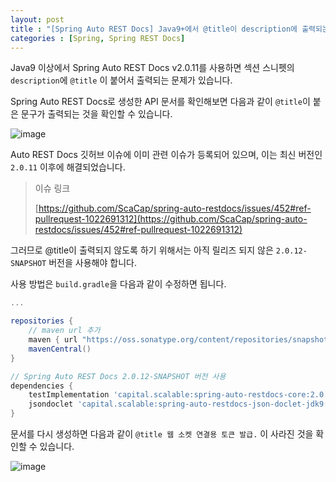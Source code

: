 ```yaml
---
layout: post
title : "[Spring Auto REST Docs] Java9+에서 @title이 description에 출력되는 이슈"
categories : [Spring, Spring REST Docs]
---
```


Java9 이상에서 Spring Auto REST Docs v2.0.11를 사용하면 섹션 스니펫의 `description`에 `@title` 이 붙어서 출력되는 문제가 있습니다.

Spring Auto REST Docs로 생성한 API 문서를 확인해보면 다음과 같이 `@title`이 붙은 문구가 출력되는 것을 확인할 수 있습니다.

![image](https://user-images.githubusercontent.com/56301069/146318543-d398424d-6ed5-4521-9771-817fd86446a9.png)

Auto REST Docs 깃허브 이슈에 이미 관련 이슈가 등록되어 있으며, 이는 최신 버전인 `2.0.11` 이후에 해결되었습니다.

> 이슈 링크
> 
> [https://github.com/ScaCap/spring-auto-restdocs/issues/452#ref-pullrequest-1022691312](https://github.com/ScaCap/spring-auto-restdocs/issues/452#ref-pullrequest-1022691312)

그러므로 @title이 출력되지 않도록 하기 위해서는 아직 릴리즈 되지 않은 `2.0.12-SNAPSHOT` 버전을 사용해야 합니다.

사용 방법은 `build.gradle`을 다음과 같이 수정하면 됩니다.

```groovy
...

repositories {
    // maven url 추가
    maven { url "https://oss.sonatype.org/content/repositories/snapshots" }
    mavenCentral()
}

// Spring Auto REST Docs 2.0.12-SNAPSHOT 버전 사용
dependencies {
    testImplementation 'capital.scalable:spring-auto-restdocs-core:2.0.12-SNAPSHOT'
    jsondoclet 'capital.scalable:spring-auto-restdocs-json-doclet-jdk9:2.0.12-SNAPSHOT'
}
```

문서를 다시 생성하면 다음과 같이  `@title 웹 소켓 연결용 토큰 발급.` 이 사라진 것을 확인할 수 있습니다.

![image](https://user-images.githubusercontent.com/56301069/146318551-2d6db0f1-27a9-48bf-b3a8-8e4dcfa4d54f.png)
